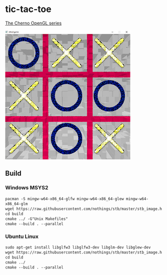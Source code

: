 # tic-tac-toe

[The Cherno OpenGL series](https://www.youtube.com/playlist?list=PLlrATfBNZ98foTJPJ_Ev03o2oq3-GGOS2)

![megadank.jpg](build/res/textures/megadank.jpg)

## Build

### Windows MSYS2

    pacman -S mingw-w64-x86_64-glfw mingw-w64-x86_64-glew mingw-w64-x86_64-glm
    wget https://raw.githubusercontent.com/nothings/stb/master/stb_image.h
    cd build
    cmake ../ -G"Unix Makefiles"
    cmake --build . --parallel

### Ubuntu Linux

    sudo apt-get install libglfw3 libglfw3-dev libglm-dev libglew-dev
    wget https://raw.githubusercontent.com/nothings/stb/master/stb_image.h
    cd build
    cmake ../
    cmake --build . --parallel
